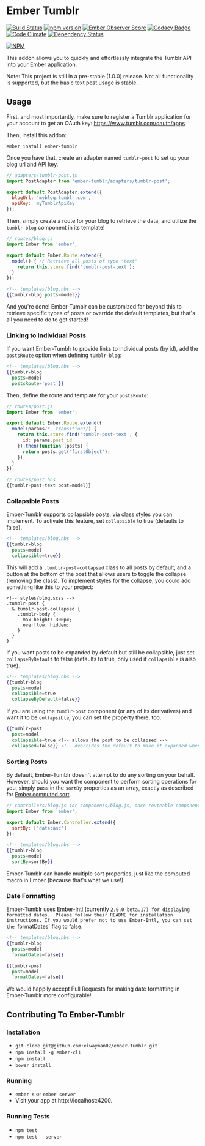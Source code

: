# Ember Tumblr

[![Build Status](https://travis-ci.org/elwayman02/ember-tumblr.svg?branch=master)](https://travis-ci.org/elwayman02/ember-tumblr)
[![npm version](https://badge.fury.io/js/ember-tumblr.svg)](http://badge.fury.io/js/ember-tumblr)
[![Ember Observer Score](http://emberobserver.com/badges/ember-tumblr.svg)](http://emberobserver.com/addons/ember-tumblr)
[![Codacy Badge](https://www.codacy.com/project/badge/3d21cc0516214628900f3403de2ebe63)](https://www.codacy.com/app/hawker-jordan/ember-tumblr)
[![Code Climate](https://codeclimate.com/github/elwayman02/ember-tumblr/badges/gpa.svg)](https://codeclimate.com/github/elwayman02/ember-tumblr)
[![Dependency Status](https://www.versioneye.com/user/projects/55916efd396561001900007a/badge.svg?style=flat)](https://www.versioneye.com/user/projects/55916efd396561001900007a)

[![NPM](https://nodei.co/npm/ember-tumblr.png)](https://nodei.co/npm/ember-tumblr/)

This addon allows you to quickly and effortlessly integrate the Tumblr API into your Ember application.

Note: This project is still in a pre-stable (1.0.0) release.  Not all functionality is supported, but the basic text post usage is stable.

## Usage

First, and most importantly, make sure to register a Tumblr application for your account to get an OAuth key: https://www.tumblr.com/oauth/apps

Then, install this addon:

```shell
ember install ember-tumblr
```

Once you have that, create an adapter named `tumblr-post` to set up your blog url and API key.

```javascript
// adapters/tumblr-post.js
import PostAdapter from 'ember-tumblr/adapters/tumblr-post';

export default PostAdapter.extend({
  blogUrl: 'myblog.tumblr.com',
  apiKey: 'myTumblrApiKey'
});
```

Then, simply create a route for your blog to retrieve the data, and utilize the ```tumblr-blog``` component in its template!

```javascript
// routes/blog.js
import Ember from 'ember';

export default Ember.Route.extend({
  model() { // Retrieve all posts of type "text"
    return this.store.find('tumblr-post-text');
  }
});
```

```handlebars
<!-- templates/blog.hbs -->
{{tumblr-blog posts=model}}
```

And you're done! Ember-Tumblr can be customized far beyond this to retrieve specific 
types of posts or override the default templates, but that's all you need to do to get started!

### Linking to Individual Posts

If you want Ember-Tumblr to provide links to individual posts (by id), add the `postsRoute` option when defining `tumblr-blog`:

```handlebars
<!-- templates/blog.hbs -->
{{tumblr-blog
  posts=model
  postsRoute='post'}}
```

Then, define the route and template for your `postsRoute`:

```javascript
// routes/post.js
import Ember from 'ember';

export default Ember.Route.extend({
  model(params/*, transition*/) {
    return this.store.find('tumblr-post-text', {
      id: params.post_id
    }).then(function (posts) {
      return posts.get('firstObject');
    });
  }
});
```

```javascript
// routes/post.hbs
{{tumblr-post-text post=model}}
```

### Collapsible Posts

Ember-Tumblr supports collapsible posts, via class styles you can implement. To activate this feature, set `collapsible` to true (defaults to false).

```handlebars
<!-- templates/blog.hbs -->
{{tumblr-blog
  posts=model
  collapsible=true}}
```

This will add a `.tumblr-post-collapsed` class to all posts by default, and a button at the bottom of the post that allows users to toggle the collapse (removing the class). 
To implement styles for the collapse, you could add something like this to your project:

```
<!-- styles/blog.scss -->
.tumblr-post {
  &.tumblr-post-collapsed {
    .tumblr-body {
      max-height: 300px;
      overflow: hidden;
    }
  }
}
```

If you want posts to be expanded by default but still be collapsible, just set `collapseByDefault` to false (defaults to true, only used if `collapsible` is also true).

```handlebars
<!-- templates/blog.hbs -->
{{tumblr-blog
  posts=model
  collapsible=true
  collapseByDefault=false}}
```

If you are using the `tumblr-post` component (or any of its derivatives) and want it to be `collapsible`, you can set the property there, too.

```handlebars
{{tumblr-post
  post=model
  collapsible=true <!-- allows the post to be collapsed -->
  collapsed=false}} <!-- overrides the default to make it expanded when rendered -->
```

### Sorting Posts

By default, Ember-Tumblr doesn't attempt to do any sorting on your behalf. However, should you want the component to perform sorting operations for you, 
simply pass in the `sortBy` properties as an array, exactly as described for [Ember.computed.sort](http://emberjs.com/api/classes/Ember.computed.html#method_sort).

```javascript
// controllers/blog.js (or components/blog.js, once routeable components land in Ember)
import Ember from 'ember';

export default Ember.Controller.extend({
  sortBy: ['date:asc']
});
```

```handlebars
<!-- templates/blog.hbs -->
{{tumblr-blog
  posts=model
  sortBy=sortBy}}
```

Ember-Tumblr can handle multiple sort properties, just like the computed macro in Ember (because that's what we use!).

### Date Formatting

Ember-Tumblr uses [Ember-Intl](https://github.com/yahoo/ember-intl) (currently `2.0.0-beta.17) for displaying formatted dates. 
Please follow their README for installation instructions. If you would prefer not to use Ember-Intl, you can set the `formatDates` flag to false:

```handlebars
<!-- templates/blog.hbs -->
{{tumblr-blog
  posts=model
  formatDates=false}}
```

```handlebars
{{tumblr-post
  post=model
  formatDates=false}}
```

We would happily accept Pull Requests for making date formatting in Ember-Tumblr more configurable!

## Contributing To Ember-Tumblr

### Installation

* `git clone git@github.com:elwayman02/ember-tumblr.git`
* `npm install -g ember-cli`
* `npm install`
* `bower install`

### Running

* `ember s` or `ember server`
* Visit your app at http://localhost:4200.

### Running Tests

* `npm test`
* `npm test --server`
